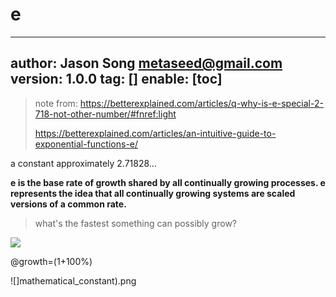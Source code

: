# e
---
author: Jason Song <metaseed@gmail.com>
version: 1.0.0
tag: []
enable: [toc]
---


> note from: https://betterexplained.com/articles/q-why-is-e-special-2-718-not-other-number/#fnref:light
> 
> https://betterexplained.com/articles/an-intuitive-guide-to-exponential-functions-e/

a constant approximately 2.71828…

**e is the base rate of growth shared by all continually growing processes. e represents the idea that all continually growing systems are scaled versions of a common rate.**

> what's the fastest something can possibly grow?

![](https://betterexplained.com/ColorizedMath/content/img/E_(mathematical_constant).png)

@growth=(1+100%)



![]mathematical_constant).png